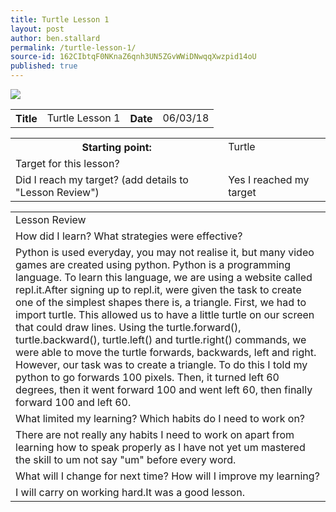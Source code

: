 ```yaml
---
title: Turtle Lesson 1
layout: post
author: ben.stallard
permalink: /turtle-lesson-1/
source-id: 162CIbtqF0NKnaZ6qnh3UN5ZGvWWiDNwqqXwzpid14oU
published: true
---
```

<img src="https://github.com/benstallard/benstallard.github.io/blob/master/images/Other-python-icon.png?raw=true">
<table>
  <tr>
    <th class="lb">Title</th>
    <td>Turtle Lesson 1</td>
    <th class="lb">Date</th>
    <td>06/03/18</td>
  </tr>
</table>


<table>
  <tr>
    <th class="lb">Starting point:</th>
    <td>Turtle</td>
  </tr>
  <tr>
    <td>Target for this lesson?</td>
    <td></td>
  </tr>
  <tr>
    <td>Did I reach my target? 
(add details to "Lesson Review")</td>
    <td> Yes I reached my target</td>
  </tr>
</table>


<table>
  <tr>
    <td>Lesson Review</td>
  </tr>
  <tr>
    <td>How did I learn? What strategies were effective? </td>
  </tr>
  <tr>
    <td>Python is used everyday, you may not realise it, but many video games are created using python. Python is a programming language. To learn this language, we are using a website called repl.it.After signing up to repl.it, were given the task to create one of the simplest shapes there is, a triangle. First, we had to import turtle. This allowed us to have a little turtle on our screen that could draw lines. Using the turtle.forward(), turtle.backward(), turtle.left() and turtle.right() commands, we were able to move the turtle forwards, backwards, left and right. However, our task was to create a triangle. To do this I told my python to go forwards 100 pixels. Then, it turned left 60 degrees, then it went forward 100 and went left 60, then finally forward 100 and left 60.</td>
  </tr>
  <tr>
    <td>What limited my learning? Which habits do I need to work on? </td>
  </tr>
  <tr>
    <td>There are not really any habits I need to work on apart from learning how to speak properly as I have not yet um mastered the skill to um not say "um" before every word.</td>
  </tr>
  <tr>
    <td>What will I change for next time? How will I improve my learning?</td>
  </tr>
  <tr>
    <td>I will carry on working hard.It was a good lesson.</td>
  </tr>
</table>


